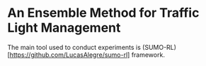 # An Ensemble Method for Traffic Light Management

The main tool used to conduct experiments is (SUMO-RL)[https://github.com/LucasAlegre/sumo-rl] framework.